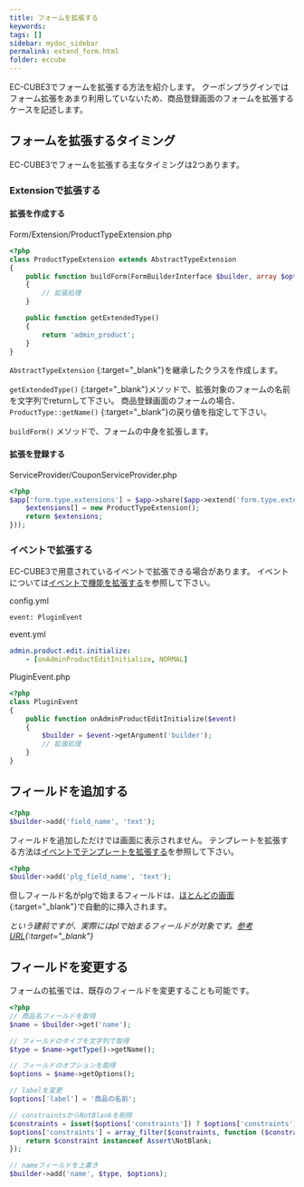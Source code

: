 ```yaml
---
title: フォームを拡張する
keywords:
tags: []
sidebar: mydoc_sidebar
permalink: extend_form.html
folder: eccube
---
```


EC-CUBE3でフォームを拡張する方法を紹介します。
クーポンプラグインではフォーム拡張をあまり利用していないため、商品登録画面のフォームを拡張するケースを記述します。

## フォームを拡張するタイミング

EC-CUBE3でフォームを拡張する主なタイミングは2つあります。

### Extensionで拡張する

#### 拡張を作成する

Form/Extension/ProductTypeExtension.php

``` php
<?php
class ProductTypeExtension extends AbstractTypeExtension
{
    public function buildForm(FormBuilderInterface $builder, array $options)
    {
        // 拡張処理
    }

    public function getExtendedType()
    {
        return 'admin_product';
    }
}
```

```AbstractTypeExtension``` [](https://github.com/symfony/symfony/blob/2.7/src/Symfony/Component/Form/AbstractTypeExtension.php){:target="_blank"}を継承したクラスを作成します。

```getExtendedType()``` [](https://github.com/izayoi256/coupon-tutorial/blob/2.0.0/Form/Type/CouponType.php#L257){:target="_blank"}メソッドで、拡張対象のフォームの名前を文字列でreturnして下さい。
商品登録画面のフォームの場合、```ProductType::getName()``` [](https://github.com/EC-CUBE/ec-cube/blob/3.0.13/src/Eccube/Form/Type/Admin/ProductType.php#L170){:target="_blank"}の戻り値を指定して下さい。

```buildForm()``` メソッドで、フォームの中身を拡張します。

#### 拡張を登録する

ServiceProvider/CouponServiceProvider.php

``` php
<?php
$app['form.type.extensions'] = $app->share($app->extend('form.type.extensions', function ($extensions) {
    $extensions[] = new ProductTypeExtension();
    return $extensions;
}));
```

### イベントで拡張する

EC-CUBE3で用意されているイベントで拡張できる場合があります。
イベントについては[イベントで機能を拡張する](/extend_event.html)を参照して下さい。

config.yml

``` 
event: PluginEvent
```

event.yml

``` yaml
admin.product.edit.initialize:
    - [onAdminProductEditInitialize, NORMAL]
```

PluginEvent.php

``` php
<?php
class PluginEvent
{
    public function onAdminProductEditInitialize($event)
    {
        $builder = $event->getArgument('builder');
        // 拡張処理
    }
}
```

## フィールドを追加する

``` php
<?php
$builder->add('field_name', 'text');
```

フィールドを追加しただけでは画面に表示されません。
テンプレートを拡張する方法は[イベントでテンプレートを拡張する](/extend_template.html)を参照して下さい。

``` php
<?php
$builder->add('plg_field_name', 'text');
```

但しフィールド名がplgで始まるフィールドは、[ほとんどの画面](https://github.com/EC-CUBE/ec-cube/blob/3.0.13/src/Eccube/Resource/template/admin/Product/product.twig#L309-L315){:target="_blank"}で自動的に挿入されます。

*という建前ですが、実際にはplで始まるフィールドが対象です。[参考URL](https://github.com/EC-CUBE/ec-cube/issues/1822){:target="_blank"}*

## フィールドを変更する

フォームの拡張では、既存のフィールドを変更することも可能です。

``` php
<?php
// 商品名フィールドを取得
$name = $builder->get('name');

// フィールドのタイプを文字列で取得
$type = $name->getType()->getName();

// フィールドのオプションを取得
$options = $name->getOptions();

// labelを変更
$options['label'] = '商品の名前';

// constraintsからNotBlankを削除
$constraints = isset($options['constraints']) ? $options['constraints'] : array();
$options['constraints'] = array_filter($constraints, function ($constraint) {
    return $constraint instanceof Assert\NotBlank;
});

// nameフィールドを上書き
$builder->add('name', $type, $options);
```
